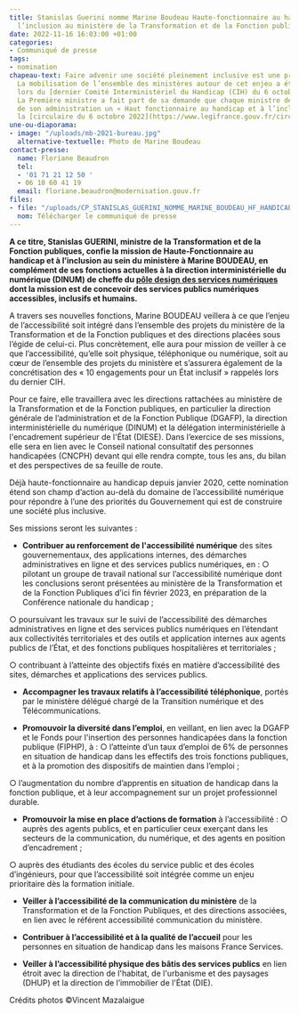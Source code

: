 ```yaml
---
title: Stanislas Guerini nomme Marine Boudeau Haute-fonctionnaire au handicap et à
  l’inclusion au ministère de la Transformation et de la Fonction publiques
date: 2022-11-16 16:03:00 +01:00
categories:
- Communiqué de presse
tags:
- nomination
chapeau-text: Faire advenir une société pleinement inclusive est une priorité du gouvernement.
  La mobilisation de l’ensemble des ministères autour de cet enjeu a été rappelée
  lors du [dernier Comité Interministériel du Handicap (CIH) du 6 octobre 2022](https://handicap.gouv.fr/comite-interministeriel-du-handicap-du-6-octobre-2022).
  La Première ministre a fait part de sa demande que chaque ministre désigne au sein
  de son administration un « Haut fonctionnaire au handicap et à l’inclusion » par
  la [circulaire du 6 octobre 2022](https://www.legifrance.gouv.fr/circulaire/id/45372?origin=list).
une-ou-diaporama:
- image: "/uploads/mb-2021-bureau.jpg"
  alternative-textuelle: Photo de Marine Boudeau
contact-presse:
  name: Floriane Beaudron
  tel:
  - '01 71 21 12 50 '
  - 06 10 60 41 19
  email: floriane.beaudron@modernisation.gouv.fr
files:
- file: "/uploads/CP_STANISLAS_GUERINI_NOMME_MARINE_BOUDEAU_HF_HANDICAP_INCLUSION.pdf"
  nom: Télécharger le communiqué de presse
---
```


**A ce titre, Stanislas GUERINI, ministre de la Transformation et de la Fonction publiques, confie la mission de Haute-Fonctionnaire au handicap et à l’inclusion au sein du ministère à Marine BOUDEAU, en complément de ses fonctions actuelles à la direction interministérielle du numérique (DINUM) de cheffe du [pôle design des services numériques](https://design.numerique.gouv.fr/) dont la mission est de concevoir des services publics numériques accessibles, inclusifs et humains.**

A travers ses nouvelles fonctions, Marine BOUDEAU veillera à ce que l’enjeu de l’accessibilité soit intégré dans l’ensemble des projets du ministère de la Transformation et de la Fonction publiques et des directions placées sous l’égide de celui-ci. Plus concrètement, elle aura pour mission de veiller à ce que l’accessibilité, qu’elle soit physique, téléphonique ou numérique, soit au cœur de l’ensemble des projets du ministère et s’assurera également de la concrétisation des « 10 engagements pour un État inclusif » rappelés lors du dernier CIH. 

Pour ce faire, elle travaillera avec les directions rattachées au ministère de la Transformation et de la Fonction publiques, en particulier la direction générale de l’administration et de la Fonction Publique (DGAFP), la direction interministérielle du numérique (DINUM) et la délégation interministérielle à l'encadrement supérieur de l'État (DIESE). Dans l’exercice de ses missions, elle sera en lien avec le Conseil national consultatif des personnes handicapées (CNCPH) devant qui elle rendra compte, tous les ans, du bilan et des perspectives de sa feuille de route.

Déjà haute-fonctionnaire au handicap depuis janvier 2020, cette nomination étend son champ d’action au-delà du domaine de l’accessibilité numérique pour répondre à l’une des priorités du Gouvernement qui est de construire une société plus inclusive. 

Ses missions seront les suivantes : 

* **Contribuer au renforcement de l'accessibilité numérique** des sites gouvernementaux, des applications internes, des démarches administratives en ligne et des services publics numériques, en :
○	pilotant un groupe de travail national sur l’accessibilité numérique dont les conclusions seront présentées au ministère de la Transformation et de la Fonction Publiques d’ici fin février 2023, en préparation de la Conférence nationale du handicap ; 

○	poursuivant les travaux sur le suivi de l’accessibilité des démarches administratives en ligne et des services publics numériques en l’étendant aux collectivités territoriales et des outils et application internes aux agents publics de l’État, et des fonctions publiques hospitalières et territoriales ;

○	contribuant à l’atteinte des objectifs fixés en matière d’accessibilité des sites, démarches et applications des services publics.

* **Accompagner les travaux relatifs à l’accessibilité téléphonique**, portés par le ministère délégué chargé de la Transition numérique et des Télécommunications.

* **Promouvoir la diversité dans l’emploi**, en veillant, en lien avec la DGAFP et le Fonds pour l'insertion des personnes handicapées dans la fonction publique (FIPHP), à :
○	l’atteinte d’un taux d’emploi de 6% de personnes en situation de handicap dans les effectifs des trois fonctions publiques, et à la promotion des dispositifs de maintien dans l’emploi ;

○	l’augmentation du nombre d’apprentis en situation de handicap dans la fonction publique, et à leur accompagnement sur un projet professionnel durable.

* **Promouvoir la mise en place d’actions de formation** à l’accessibilité :
○	auprès des agents publics, et en particulier ceux exerçant dans les secteurs de la communication, du numérique, et des agents en position d’encadrement ;

○	auprès des étudiants des écoles du service public et des écoles d’ingénieurs, pour que l’accessibilité soit intégrée comme un enjeu prioritaire dès la formation initiale.

* **Veiller à l’accessibilité de la communication du ministère** de la Transformation et de la Fonction Publiques, et des directions associées, en lien avec le référent accessibilité communication du ministère.

* **Contribuer à l’accessibilité et à la qualité de l’accueil** pour les personnes en situation de handicap dans les maisons France Services.

* **Veiller à l’accessibilité physique des bâtis des services publics** en lien étroit avec la direction de l'habitat, de l'urbanisme et des paysages (DHUP) et la direction de l’immobilier de l'État (DIE).


Crédits photos ©Vincent Mazalaigue